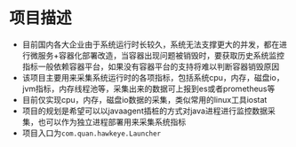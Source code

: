 # 项目描述
- 目前国内各大企业由于系统运行时长较久，系统无法支撑更大的并发，都在进行微服务+容器化部署改造，当容器出现问题被销毁时，要获取历史系统监控指标一般依赖容器平台，如果没有容器平台的支持将难以判断容器销毁原因
- 该项目主要用来采集系统运行时的各项指标，包括系统cpu，内存，磁盘io，jvm指标，内存线程池等，采集出来的数据可上报到es或者prometheus等
- 目前仅实现cpu，内存，磁盘io数据的采集，类似常用的linux工具iostat
- 项目的规划是希望可以以javaagent插桩的方式对java进程进行监控数据采集，也可以作为独立进程部署用来采集系统指标
- 项目入口为`com.quan.hawkeye.Launcher`
